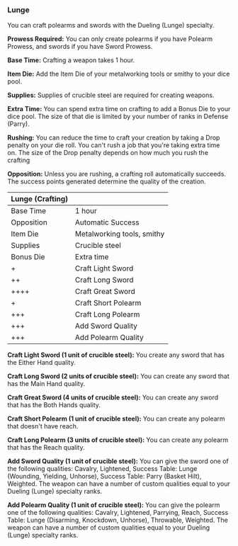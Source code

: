 ### Lunge

You can craft polearms and swords with the Dueling (Lunge) specialty.

**Prowess Required:** You can only create polearms if you have Polearm Prowess, and swords if you have Sword Prowess.

**Base Time:** Crafting a weapon takes 1 hour.

**Item Die:** Add the Item Die of your metalworking tools or smithy to your dice pool.

**Supplies:** Supplies of crucible steel are required for creating weapons.

**Extra Time:** You can spend extra time on crafting to add a Bonus Die
to your dice pool. The size of that die is limited by your number of
ranks in Defense (Parry).

**Rushing:** You can reduce the time to craft your creation by taking a
Drop penalty on your die roll. You can't rush a job that you're taking
extra time on. The size of the Drop penalty depends on how much you rush
the crafting

**Opposition:** Unless you are rushing, a crafting roll automatically
succeeds. The success points generated determine the quality of the
creation.

| Lunge (Crafting) |                             |
| ---------------- | --------------------------- |
| Base Time        |  1 hour                     |
| Opposition       |  Automatic Success          |
| Item Die         |  Metalworking tools, smithy |
| Supplies         |  Crucible steel             |
| Bonus Die        |  Extra time                 |
| +                |  Craft Light Sword          |
| ++               |  Craft Long Sword           |
| ++++             |  Craft Great Sword          |
| +                |  Craft Short Polearm        |
| +++              |  Craft Long Polearm         |
| +++              |  Add Sword Quality          |
| +++              |  Add Polearm Quality        |

**Craft Light Sword (1 unit of crucible steel):** You create any sword that has the Either Hand quality.

**Craft Long Sword (2 units of crucible steel):** You can create any sword that has the Main Hand quality.

**Craft Great Sword (4 units of crucible steel):** You can create any sword that has the Both Hands quality.

**Craft Short Polearm (1 unit of crucible steel):** You can create any polearm that doesn't have reach.

**Craft Long Polearm (3 units of crucible steel):** You can create any polearm that has the Reach quality.

**Add Sword Quality (1 unit of crucible steel):** You can give the sword
one of the following qualities: Cavalry, Lightened, Success Table: Lunge
(Wounding, Yielding, Unhorse), Success Table: Parry (Basket Hilt),
Weighted. The weapon can have a number of custom qualities equal to your
Dueling (Lunge) specialty ranks.

**Add Polearm Quality (1 unit of crucible steel):** You can give the
polearm one of the following qualities: Cavalry, Lightened, Parrying,
Reach, Success Table: Lunge (Disarming, Knockdown, Unhorse), Throwable,
Weighted. The weapon can have a number of custom qualities equal to your
Dueling (Lunge) specialty ranks.

